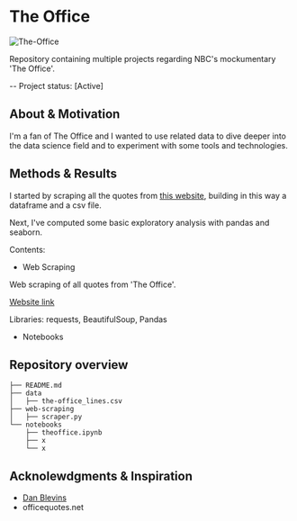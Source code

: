 # The Office

![The-Office](https://artesettima.it/wp-content/uploads/2021/01/top-of-story-michael-scott-image.jpg)

Repository containing multiple projects regarding NBC's mockumentary 'The Office'.

-- Project status: [Active]

## About & Motivation

I'm a fan of The Office and I wanted to use related data to dive deeper into the data science field and to experiment with some tools and technologies.

## Methods & Results

<!-- (Provide more detailed overview of the project. Talk a bit about your data sources and what questions and hypothesis you are exploring. What specific data analysis/visualization and modelling work are you using to solve the problem? What blockers and challenges are you facing? Feel free to number or bullet point things here) -->

I started by scraping all the quotes from [this website](https://www.officequotes.net/), building in this way a dataframe and a csv file.

Next, I've computed some basic exploratory analysis with pandas and seaborn.

Contents:

- Web Scraping

Web scraping of all quotes from 'The Office'.

[Website link](https://www.officequotes.net/)

Libraries: requests, BeautifulSoup, Pandas

- Notebooks

<!-- Second, summarize your results concisely. Make use of subheaders where appropriate. -->

## Repository overview

```
├── README.md
├── data
│   ├── the-office_lines.csv
├── web-scraping
│   ├── scraper.py
└── notebooks
    ├── theoffice.ipynb
    ├── x
    └── x
```

## Acknolewdgments & Inspiration

- [Dan Blevins](github.com/danblevins)
- officequotes.net